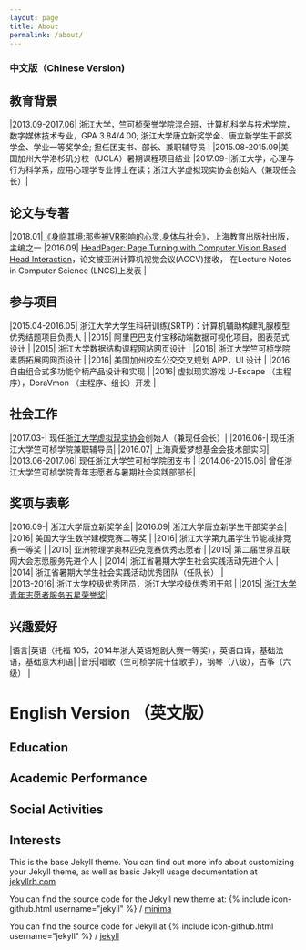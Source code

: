 ```yaml
---
layout: page
title: About
permalink: /about/
---
```


### **中文版（Chinese Version)**

## 教育背景

|2013.09-2017.06| 浙江大学，竺可桢荣誉学院混合班，计算机科学与技术学院，数字媒体技术专业，GPA 3.84/4.00; 浙江大学唐立新奖学金、唐立新学生干部奖学金、学业一等奖学金; 担任团支书、部长、兼职辅导员 |
|2015.08-2015.09|美国加州大学洛杉矶分校（UCLA）暑期课程项目结业
|2017.09-|浙江大学，心理与行为科学系，应用心理学专业博士在读；浙江大学虚拟现实协会创始人（兼现任会长）|


## 论文与专著

|2018.01|[《身临其境:那些被VR影响的心灵,身体与社会》](http://www.seph.com.cn/BookDetail.aspx?Id=806)，上海教育出版社出版，主编之一
|2016.09| [HeadPager: Page Turning with Computer Vision Based Head Interaction](https://link.springer.com/chapter/10.1007/978-3-319-54526-4_19)，论文被亚洲计算机视觉会议(ACCV)接收， 在Lecture Notes in Computer Science (LNCS)上发表 |


## 参与项目

|2015.04-2016.05| 浙江大学大学生科研训练(SRTP)：计算机辅助构建乳腺模型优秀结题项目负责人 |
|2015| 阿里巴巴支付宝移动端数据可视化项目，图表范式设计 |
|2015| 浙江大学数据结构课程网站网页设计 | 
|2016| 浙江大学竺可桢学院素质拓展网网页设计 |
|2016| 美国加州校车公交交叉规划 APP，UI 设计 |
|2016| 自由组合式多功能伞柄产品设计和实现 |
|2016| 虚拟现实游戏  U-Escape （主程序），DoraVmon （主程序、组长）开发 |

## 社会工作

|2017.03-| 现任[浙江大学虚拟现实协会](https://chenyu-yan.github.io/android/2017/11/03/Student-Community-of-Virtual-Reality-(ZJU).html)创始人（兼现任会长）| 
|2016.06-| 现任浙江大学竺可桢学院兼职辅导员| 
|2016.07| 上海真爱梦想基金会技术部实习|
|2013.06-2017.06| 现任浙江大学竺可桢学院团支书 |
|2014.06-2015.06| 曾任浙江大学竺可桢学院青年志愿者与暑期社会实践部部长| 


## 奖项与表彰

|2016.09-| 浙江大学唐立新奖学金|
|2016.09| 浙江大学唐立新学生干部奖学金|
|2016| 美国大学生数学建模竞赛二等奖 |
|2016| 浙江大学第九届学生节能减排竞赛一等奖 |
|2015| 亚洲物理学奥林匹克竞赛优秀志愿者 |
|2015| 第二届世界互联网大会志愿服务先进个人 |
|2014| 浙江省暑期大学生社会实践活动先进个人 |
|2014| 浙江省暑期大学生社会实践活动优秀团队（任队长） |   
|2013-2016| 浙江大学校级优秀团员，浙江大学校级优秀团干部 |
|2015| [浙江大学青年志愿者服务五星荣誉奖](https://chenyu-yan.github.io/linux/2017/06/30/Volunteering-Activities.html)|

## 兴趣爱好

|语言|英语（托福 105，2014年浙大英语短剧大赛一等奖），英语口译，基础法语，基础意大利语|
|音乐|唱歌（竺可桢学院十佳歌手），钢琴（八级），古筝（六级） |



# **English Version （英文版）**
## Education

## Academic Performance 

## Social Activities

## Interests 


This is the base Jekyll theme. You can find out more info about customizing your Jekyll theme, as well as basic Jekyll usage documentation at [jekyllrb.com](https://jekyllrb.com/)

You can find the source code for the Jekyll new theme at:
{% include icon-github.html username="jekyll" %} /
[minima](https://github.com/jekyll/minima)

You can find the source code for Jekyll at
{% include icon-github.html username="jekyll" %} /
[jekyll](https://github.com/jekyll/jekyll)


